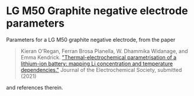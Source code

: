 # LG M50 Graphite negative electrode parameters

Parameters for a LG M50 graphite negative electrode, from the paper

> Kieran O’Regan, Ferran Brosa Planella, W. Dhammika Widanage, and Emma Kendrick. ["Thermal-electrochemical parametrisation of a lithium-ion battery: mapping Li concentration and temperature dependencies."]() Journal of the Electrochemical Society, submitted (2021)

and references therein.
